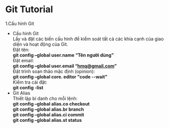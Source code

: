# Git Tutorial

1.Cấu hình Git  
- Cấu hình Git  
 Lấy và đặt các biến cấu hình để kiểm soát tất cả các khía cạnh của giao diện và hoạt động của Git.  
 Đặt tên:  
 **git config –global user.name “Tên người dùng”**  
 Đặt email:  
 **git config –global user.email “hmq@gmail.com”**  
 Đặt trình soạn thảo mặc định (opinion):  
 **git config –global core. editor "code --wait"**    
 Kiểm tra cài đặt:  
 **git config -list**    
 - Git Alias  
Thiết lập bí danh cho mỗi lệnh:  
**git config –global alias.co checkout**      
**git config –global alias.br branch**     
**git config –global alias.ci commit**    
**git config –global alias.st status**    
